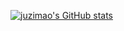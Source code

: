 [![juzimao's GitHub stats](https://github-readme-stats.vercel.app/api?username=juzimao&show_icons=true&theme=radical)](https://github.com/106umao/juzimao)
